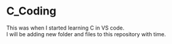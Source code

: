 # C_Coding
This was when I started learning C in VS code.<br>
I will be adding  new folder and files to this repository with time.
